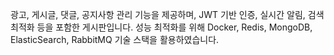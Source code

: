  광고, 게시글, 댓글, 공지사항 관리 기능을 제공하며, JWT 기반 인증, 실시간 알림, 검색 최적화 등을 포함한 게시판입니다. 
 성능 최적화를 위해 Docker, Redis, MongoDB, ElasticSearch, RabbitMQ 기술 스택을 활용하였습니다.
